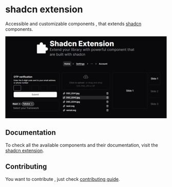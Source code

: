 # shadcn extension

Accessible and customizable components , that extends [shadcn](https://ui.shadcn.com/) components.

![hero](public/og.png)

## Documentation

To check all the available components and their documentation, visit the [shadcn extension](https://shadcn-extension.vercel.app/).

## Contributing

You want to contribute , just check [contributing guide](/CONTRIBUTING.md).
